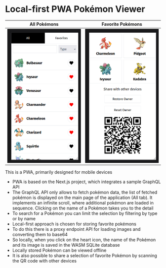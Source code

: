 # Local-first PWA Pokémon Viewer

| All Pokémons               | Favorite Pokémons                |
| -------------------------- | -------------------------------- |
| ![alt text](image-all.png) | ![alt text](image-favorites.png) |

This is a PWA, primarily designed for mobile devices

- PWA is based on the Next.js project, which integrates a sample GraphQL API
- The GraphQL API only allows to fetch pokémon data, the list of fetched pokémon is displayed on the main page of the application (All tab). It implements an infinite scroll, where additional pokémon are loaded in sequence. Clicking on the name of a Pokémon takes you to the detail
- To search for a Pokémon you can limit the selection by filtering by type or by name
- Local-first approach is chosen for storing favorite pokémons
- To do this there is a proxy endpoint API for loading images and converting them to base64
- So locally, when you click on the heart icon, the name of the Pokémon and its image is saved in the WASM SQLite database
- Locally stored Pokémon can be viewed offline
- It is also possible to share a selection of favorite Pokémon by scanning the QR code with other devices

